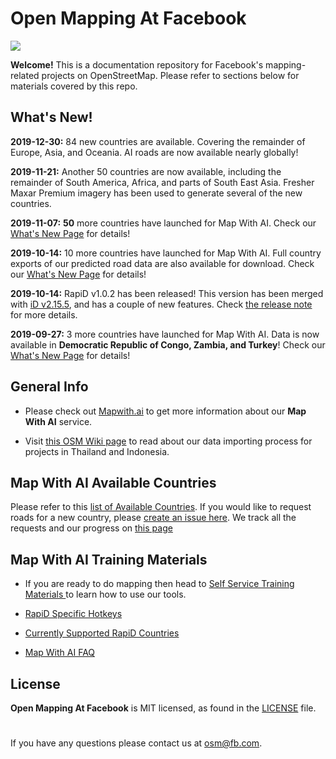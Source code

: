 # Open Mapping At Facebook

![](https://github.com/facebookmicrosites/Open-Mapping-At-Facebook/blob/master/assets/home_page.png?raw=true)

**Welcome!** This is a documentation repository for Facebook's mapping-related projects on OpenStreetMap. Please refer to sections below for materials covered by this repo.

## What's New!

**2019-12-30:** 84 new countries are available. Covering the remainder of Europe, Asia, and Oceania. AI roads are now available nearly globally!

**2019-11-21:** Another 50 countries are now available, including the remainder of South America, Africa, and parts of South East Asia. Fresher Maxar Premium imagery has been used to generate several of the new countries.

**2019-11-07:**  **50** more countries have launched for Map With AI. Check our [What's New Page](WHATSNEW.md) for details!

**2019-10-14:** 10 more countries have launched for Map With AI. Full country exports of our predicted road data are also available for download. Check our [What's New Page](WHATSNEW.md) for details!

**2019-10-14:** RapiD v1.0.2 has been released! This version has been merged with [iD v2.15.5](https://github.com/openstreetmap/iD/blob/master/CHANGELOG.md#2155), and has a couple of new features. Check [the release note](https://github.com/facebookincubator/RapiD/releases/tag/rapid-v1.0.2) for more details.

**2019-09-27:** 3 more countries have launched for Map With AI. Data is now available in **Democratic Republic of Congo, Zambia, and Turkey**! Check our [What's New Page](WHATSNEW.md) for details!


## General Info
- Please check out [Mapwith.ai](https://mapwith.ai) to get more information about our **Map With AI** service.

- Visit [this OSM Wiki page](https://wiki.openstreetmap.org/wiki/AI-Assisted_Road_Tracing) to read about our data importing process for projects in Thailand and Indonesia.

## Map With AI Available Countries

Please refer to this [list of Available Countries](https://github.com/facebookmicrosites/Open-Mapping-At-Facebook/wiki/Available-Countries). If you would like to request roads for a new country, please [create an issue here](https://github.com/facebookincubator/RapiD/issues). We track all the requests and our progress on [this page](https://github.com/facebookincubator/RapiD/blob/master/COUNTRY_REQUESTS.md)


## Map With AI Training Materials
- If you are ready to do mapping then head to [Self Service Training Materials ](https://github.com/facebookmicrosites/Open-Mapping-At-Facebook/wiki) to learn how to use our tools.

- [RapiD Specific Hotkeys](https://github.com/facebookmicrosites/Open-Mapping-At-Facebook/wiki/RapiD-Specific-Hotkeys)

- [Currently Supported RapiD Countries](https://github.com/facebookmicrosites/Open-Mapping-At-Facebook/wiki/Available-Countries)

- [Map With AI FAQ](https://github.com/facebookmicrosites/Open-Mapping-At-Facebook/wiki/FAQ)


## License
**Open Mapping At Facebook** is MIT licensed, as found in the [LICENSE](https://github.com/facebookmicrosites/Open-Mapping-At-Facebook/blob/master/LICENSE.md) file.


#

If you have any questions please contact us at <osm@fb.com>.
